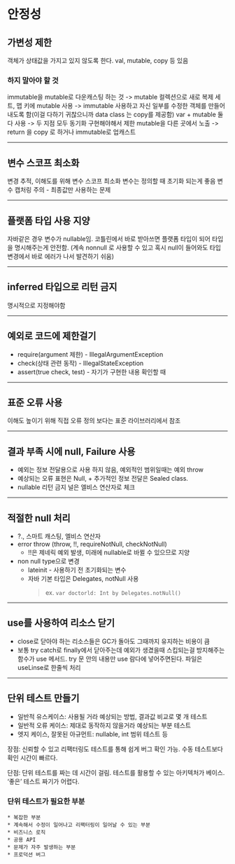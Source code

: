 # 안정성
## 가변성 제한
객체가 상태값을 가지고 있지 않도록 한다. 
val, mutable, copy 등 있음

### 하지 말아야 할 것
immutable을 mutable로 다운캐스팅 하는 것 -> mutable 컬렉션으로 새로 복제
세트, 맵 키에 mutable 사용 -> immutable 사용하고 자신 일부를 수정한 객체를 만들어 내도록 함(이걸 다하기 귀찮으니까 data class 는 copy를 제공함)
var + mutable 둘다 사용 -> 두 지점 모두 동기화 구현해야해서 제한
mutable을 다른 곳에서 노출 -> return 을 copy 로 하거나 immutable로 업캐스트
- - - -
## 변수 스코프 최소화
변경 추적, 이해도를 위해 변수 스코프 최소화
변수는 정의할 때 초기화 되는게 좋음
변수 캡처링 주의 - 최종값만 사용하는 문제
- - - -
## 플랫폼 타입 사용 지양
자바같은 경우 변수가 nullable임. 코틀린에서 바로 받아쓰면 플랫폼 타입이 되어 타입을 명시해주는게 안전함. (계속 nonnull 로 사용할 수 있고 혹시 null이 들어와도 타입 변경에서 바로 에러가 나서 발견하기 쉬움)
- - - -
## inferred 타입으로 리턴 금지
명시적으로 지정해야함
- - - -
## 예외로 코드에 제한걸기
* require(argument 제한) - IllegalArgumentException
* check(상태 관련 동작) - IllegalStateException
* assert(true check, test) - 자기가 구현한 내용 확인할 때
- - - -
## 표준 오류 사용
이해도 높이기 위해 직접 오류 정의 보다는 표준 라이브러리에서 참조
- - - -
## 결과 부족 시에 null, Failure 사용
* 예외는 정보 전달용으로 사용 하지 않음, 예외적인 범위일때는 예외 throw
* 예상되는 오류 표현은 Null, + 추가적인 정보 전달은 Sealed class.
* nullable 리턴 금지 널은 엘비스 연산자로 체크
- - - -
## 적절한 null 처리
* ?., 스마트 캐스팅, 엘비스 연산자
* error throw (throw, !!, requireNotNull, checkNotNull) 
	* !!은 제네릭 예외 발생, 미래에 nullable로 바뀔 수 있으므로 지양
* non null type으로 변경
	* lateinit - 사용하기 전 초기화되는 변수 
	* 자바 기본 타입은 Delegates, notNull 사용 
		> ex.  `var doctorld: Int by Delegates.notNull()`
- - - -
## use를 사용하여 리소스 닫기
* close로 닫아야 하는 리소스들은 GC가 돌아도 그때까지 유지하는 비용이 큼
* 보통 try catch로 finally에서 닫아주는데 예외가 생겼을때 스킵되는걸 방지해주는 함수가 use 메서드. try 문 안의 내용만 use 람다에 넣어주면된다. 파일은 useLinse로 한줄씩 처리
- - - -
## 단위 테스트 만들기
* 일반적 유스케이스: 사용될 거라 예상되는 방법, 결과값 비교로 몇 개 테스트
* 일반적 오류 케이스: 제대로 동작하지 않을거라 예상되는 부분 테스트
* 엣지 케이스, 잘못된 아규먼트: nullable, int 범위 테스트 등


장점: 신뢰할 수 있고 리팩터링도 테스트를 통해 쉽게 버그 확인 가능. 수동 테스트보다 확인 시간이 빠르다.

단점: 단위 테스트를 짜는 데 시간이 걸림. 테스트를 활용할 수 있는 아키텍처가 베이스. ‘좋은’ 테스트 짜기가 어렵다.

### 단위 테스트가 필요한 부분
	* 복잡한 부분
	* 계속해서 수정이 일어나고 리팩터링이 일어날 수 있는 부분 
	* 비즈니스 로직
	* 공용 API
	* 문제가 자주 발생하는 부분
	* 프로덕션 버그